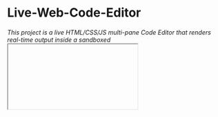 # Live-Web-Code-Editor

###### This project is a live HTML/CSS/JS multi-pane Code Editor that renders real-time output inside a sandboxed <iframe> for secure previewing. Developed with vanilla JavaScript, it uses DOM manipulation, input tracking, and dynamic code injection to instantly update the output as the user types. Template literals and scoped event architecture are used for efficient updates, ensuring a smooth editing workflow. The interface supports isolated execution of user code, making it ideal for learning, prototyping, and front-end experimentation.

#### Link -> [Check out the Live Project Demo here](https://drive.google.com/file/d/1zhAsqCRjcNvGO3Ltr9rLDROYSrnIv_gR/view?usp=drive_link)
